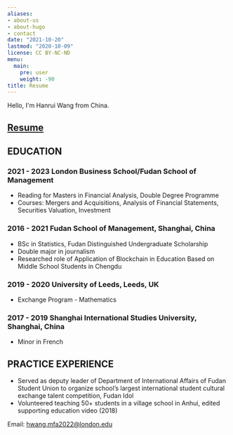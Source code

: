 ```yaml
---
aliases:
- about-us
- about-hugo
- contact
date: "2021-10-20"
lastmod: "2020-10-09"
license: CC BY-NC-ND
menu:
  main:
    pre: user
    weight: -90
title: Resume
---
```


Hello, I'm Hanrui Wang from China.

## [Resume](https://onedrive.live.com/download?cid=8B111EC9836194CC&resid=8B111EC9836194CC%21106&authkey=AIuuns3v4YuJF2U&em=2)

## EDUCATION
### 2021 - 2023	London Business School/Fudan School of Management   

* Reading for Masters in Financial Analysis, Double Degree Programme    
* Courses: Mergers and Acquisitions, Analysis of Financial Statements, Securities Valuation, Investment

### 2016 - 2021	Fudan School of Management, Shanghai, China
* BSc in Statistics, Fudan Distinguished Undergraduate Scholarship
* Double major in journalism
* Researched role of Application of Blockchain in Education Based on Middle School Students in Chengdu

### 2019 - 2020	University of Leeds, Leeds, UK
* Exchange Program - Mathematics

### 2017 - 2019	Shanghai International Studies University, Shanghai, China
* Minor in French


## PRACTICE EXPERIENCE
* Served as deputy leader of Department of International Affairs of Fudan Student Union to organize school’s largest international student cultural exchange talent competition, Fudan Idol
*	Volunteered teaching 50+ students in a village school in Anhui, edited supporting education video (2018)



Email: hwang.mfa2022@london.edu

